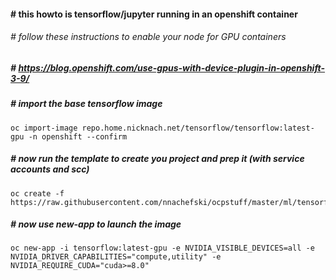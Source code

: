 ####  # this howto is tensorflow/jupyter running in an openshift container
###### # follow these instructions to enable your node for GPU containers
##### # https://blog.openshift.com/use-gpus-with-device-plugin-in-openshift-3-9/
##### # import the base tensorflow image
```
oc import-image repo.home.nicknach.net/tensorflow/tensorflow:latest-gpu -n openshift --confirm
```
##### # now run the template to create you project and prep it (with service accounts and scc)
```
oc create -f https://raw.githubusercontent.com/nnachefski/ocpstuff/master/ml/tensorflow.yml
```
##### # now use new-app to launch the image
```
oc new-app -i tensorflow:latest-gpu -e NVIDIA_VISIBLE_DEVICES=all -e NVIDIA_DRIVER_CAPABILITIES="compute,utility" -e NVIDIA_REQUIRE_CUDA="cuda>=8.0"
```
